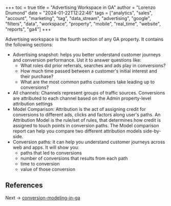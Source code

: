 +++
toc = true
title = "Advertising Workspace in GA"
author = "Lorenzo Drumond"
date = "2024-01-22T12:22:46"
tags = ["analytics",  "sales",  "account",  "marketing",  "tag",  "data_stream",  "advertising",  "google",  "filters",  "data",  "workspace",  "property",  "mobile",  "real_time",  "website",  "reports",  "ga4"]
+++


Advertising workspace is the fourth section of any GA property. It contains the following sections:
- Advertising snapshot: helps you better understand customer journeys and conversion performance. Ust it to answer questions like:
  - What roles did prior referrals, searches and ads play in conversions?
  - How much time passed between a customer's initial interest and their purchase?
  - What are the most common paths customers take leading up to conversions?
- All channels: Channels represent groups of traffic sources. Conversions are attributed to each channel based on the Admin property-level attribution settings
- Model Comparison: Attribution is the act of assigning credit for conversions to different ads, clicks and factors along user's paths. An Attribution Model is the rule/set of rules, that determines how credit is assigned to touch points in conversion paths. The Model comparison report can help you compare two different attribution models side-by-side.
- Conversion paths: it can help you understand customer journeys across web and apps. It will show you:
  - paths that led to conversions
  - number of conversions that results from each path
  - time to conversion
  - value of those conversion



## References

Next -> [conversion-modeling-in-ga](/wiki/conversion-modeling-in-ga/)
